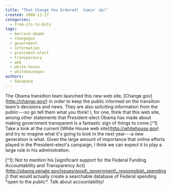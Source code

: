 ```yaml
---
title: "That Change You Ordered?  Comin' Up!"
created: 2008-11-17
categories: 
  - from-its-to-bits
tags: 
  - barrack-obama
  - changegov
  - government
  - information
  - president-elect
  - transparency
  - web
  - white-house
  - whitehousegov
authors: 
  - banapana
---
```


The Obama transition team launched this new web site, \[Change.gov\](http://change.gov/) in order to keep the public informed on the transition team's decisions and news. They are also soliciting information from the public---so go tell them what you think! I, for one, think that this web site, among other statements that President-elect Obama has made about making government transparent is a fantastic sign of things to come.\[^1\] Take a look at the current \[White House web site\](http://whitehouse.gov) and try to imagine what it's going to look in the next year---a new generation is what. Given the large amount of importance that online efforts played in the President-elect's campaign, I think we can expect it to play a large role in his administration.

\[^1\]: Not to mention his \[significant support for the Federal Funding Accountability and Transparency Act\](http://obama.senate.gov/issues/good\_government\_responsible\_spending/) that would actually create a searchable database of Federal spending \*open to the public\*. Talk about accountability!
